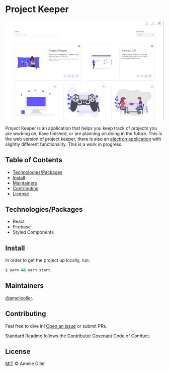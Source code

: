 # Project Keeper

![Project Keeper](app-image.png)

Project Keeper is an application that helps you keep track of projects you are working on, have finished, or are planning on doing in the future. This is the web version of project keeper, there is also an [electron application](https://github.com/amelieoller/electron-project-keeper) with slightly different functionality. This is a work in progress.

## Table of Contents

- [Technologies/Packages](#technologiespackages)
- [Install](#install)
- [Maintainers](#maintainers)
- [Contributing](#contributing)
- [License](#license)

## Technologies/Packages

- React
- Firebase
- Styled Components

## Install

In order to get the project up locally, run:

```sh
$ yarn && yarn start
```

## Maintainers

[@amelieoller](https://github.com/amelieoller).

## Contributing

Feel free to dive in! [Open an issue](https://github.com/amelieoller/project-keeper/issues/new) or submit PRs.

Standard Readme follows the [Contributor Covenant](http://contributor-covenant.org/version/1/3/0/) Code of Conduct.

## License

[MIT](LICENSE) © Amelie Oller
